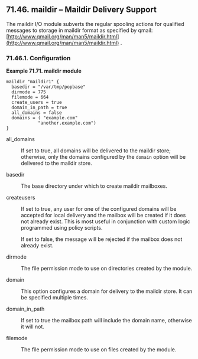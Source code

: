## 71.46. maildir – Maildir Delivery Support

<a class="indexterm" name="idp22141520"></a>

The maildir I/O module subverts the regular spooling actions for qualified messages to storage in maildir format as specified by qmail: [http://www.qmail.org/man/man5/maildir.html](http://www.qmail.org/man/man5/maildir.html) .

### 71.46.1. Configuration

<a name="example.maildir.3"></a>

**Example 71.71. maildir module**

```
maildir "maildir1" {
  basedir = "/var/tmp/popbase"
  dirmode = 775
  filemode = 664
  create_users = true
  domain_in_path = true
  all_domains = false
  domains = ( "example.com"
            "another.example.com")
}
```

<dl class="variablelist">

<dt>all_domains</dt>

<dd>

If set to true, all domains will be delivered to the maildir store; otherwise, only the domains configured by the `domain` option will be delivered to the maildir store.

</dd>

<dt>basedir</dt>

<dd>

The base directory under which to create maildir mailboxes.

</dd>

<dt>createusers</dt>

<dd>

If set to true, any user for one of the configured domains will be accepted for local delivery and the mailbox will be created if it does not already exist. This is most useful in conjunction with custom logic programmed using policy scripts.

If set to false, the message will be rejected if the mailbox does not already exist.

</dd>

<dt>dirmode</dt>

<dd>

The file permission mode to use on directories created by the module.

</dd>

<dt>domain</dt>

<dd>

This option configures a domain for delivery to the maildir store. It can be specified multiple times.

</dd>

<dt>domain_in_path</dt>

<dd>

If set to true the mailbox path will include the domain name, otherwise it will not.

</dd>

<dt>filemode</dt>

<dd>

The file permission mode to use on files created by the module.

</dd>

</dl>
